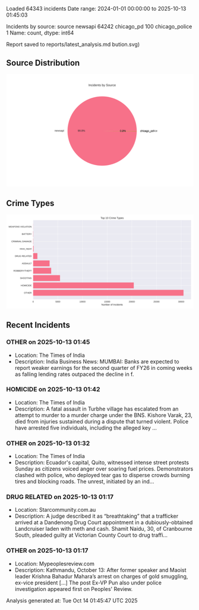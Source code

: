 
Loaded 64343 incidents
Date range: 2024-01-01 00:00:00 to 2025-10-13 01:45:03

Incidents by source:
source
newsapi           64242
chicago_pd          100
chicago_police        1
Name: count, dtype: int64

Report saved to reports/latest_analysis.md
bution.svg)

## Source Distribution
![Source Distribution](images/source_distribution.svg)

## Crime Types
![Crime Types](images/crime_types.svg)

## Recent Incidents

### OTHER on 2025-10-13 01:45
- Location: The Times of India
- Description: India Business News: MUMBAI: Banks are expected to report weaker earnings for the second quarter of FY26 in coming weeks as falling lending rates outpaced the decline in f.


### HOMICIDE on 2025-10-13 01:42
- Location: The Times of India
- Description: A fatal assault in Turbhe village has escalated from an attempt to murder to a murder charge under the BNS. Kishore Varak, 23, died from injuries sustained during a dispute that turned violent. Police have arrested five individuals, including the alleged key …


### OTHER on 2025-10-13 01:32
- Location: The Times of India
- Description: Ecuador's capital, Quito, witnessed intense street protests Sunday as citizens voiced anger over soaring fuel prices. Demonstrators clashed with police, who deployed tear gas to disperse crowds burning tires and blocking roads. The unrest, initiated by an ind…


### DRUG RELATED on 2025-10-13 01:17
- Location: Starcommunity.com.au
- Description: A judge described it as “breathtaking” that a trafficker arrived at a Dandenong Drug Court appointment in a dubiously-obtained Landcruiser laden with meth and cash. Shamit Naidu, 30, of Cranbourne South, pleaded guilty at Victorian County Court to drug traffi…


### OTHER on 2025-10-13 01:17
- Location: Mypeoplesreview.com
- Description: Kathmandu, October 13: After former speaker and Maoist leader Krishna Bahadur Mahara’s arrest on charges of gold smuggling, ex-vice president […]
The post Ex-VP Pun also under police investigation appeared first on Peoples' Review.

Analysis generated at: Tue Oct 14 01:45:47 UTC 2025
